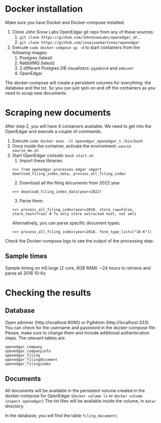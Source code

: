 # Docker installation
Make sure you have Docker and Docker-compose installed.

1) Clone John Snow Labs OpenEdgar git repo from any of these sources:
   1) `git clone https://github.com/JohnSnowLabs/openedgar`, or...
   2) `git clone https://github.com/josejuanmartinez/openedgar`
2) Execute `sudo docker-compose up -d` to start containers from the following images:
   1) Postgres (latest)
   2) RabbitMQ (latest)
   3) 2 different Postgres DB visualizers: `pgadmin4` and `adminer`
   4) OpenEdgar

The docker-compose will create a persistent volumes for everything: the database and the txt.
So you can just spin on and off the containers as you need to scrap new documents.

# Scraping new documents
After step 2, you will have 4 containers available. We need to get into the OpenEdgar and execute a couple of commands.
1) Execute `sudo docker exec -it openedgar_openedgar_1 /bin/bash`
2) Once inside the container, activate the environment: `source source_me.sh`
3) Start OpenEdgar console: `bash start.sh`
    1) Import these libraries
   ```
   >>> from openedgar.processes.edgar import download_filing_index_data, process_all_filing_index
   ```
   2) Download all the filing documents from 2022 year
   ```
   >>> download_filing_index_data(year=2022)
   ```
   3) Parse them:
   ```
   >>> process_all_filing_index(year=2018, store_raw=False, store_text=True) # To only store extracted text, not xmls
   ```
   Alternatively, you can parse specific document types:
   ```
   >>> process_all_filing_index(year=2018, form_type_list=["10-K"])
   ```
Check the Docker-compose logs to see the output of the processing step.

## Sample times
Sample timing on m5.large (2 core, 8GB RAM): ~24 hours to retrieve and parse all 2018 10-Ks

# Checking the results
## Database
Open adminer (http://localhost:8080) or PgAdmin (http://localhost:333). You can check for the username and password in the docker-compose file. Please, make sure to change them and include additional authentication steps.
The relevant tables are:
```
openedgar_company
openedgar_companyinfo
openedgar_filing
openedgar_filingdocument
openedgar_filingindex
```



## Documents
All documents will be available in the persistent volume created in the docker-compose for OpenEdgar (`docker volume ls` or `docker volume inspect openedgar`)
The txt files will be available inside the volume, in `data/` directory.

In the database, you will find the table `filing_documents`